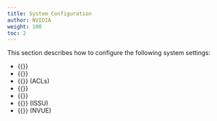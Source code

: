 ```yaml
---
title: System Configuration
author: NVIDIA
weight: 100
toc: 2
---
```

This section describes how to configure the following system settings:
- {{<link url="Date-and-Time" text="Date and time">}}
- {{<link url="Authentication-Authorization-and-Accounting" text="Authentication, authorization, and accounting">}} 
- {{<link url="Netfilter-ACLs" text="Access Control Lists">}} (ACLs)
- {{<link url="Services-and-Daemons-in-Cumulus-Linux" text="Services and daemons">}}
- {{<link url="Configuring-switchd" text="switchd">}}
- {{<link url="Smart-System-Manager" text="In Service System Upgrade">}} (ISSU)
- {{<link url="NVIDIA-User-Experience-NVUE" text="NVIDIA User Experience">}} (NVUE)
